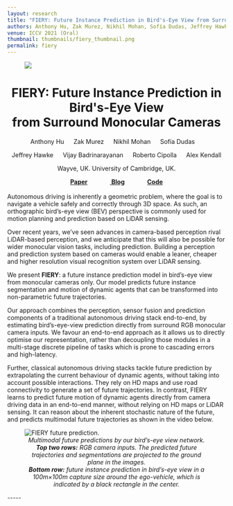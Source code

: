 ```yaml
---
layout: research
title: "FIERY: Future Instance Prediction in Bird's-Eye View from Surround Monocular Cameras"
authors: Anthony Hu, Zak Murez, Nikhil Mohan, Sofía Dudas, Jeffrey Hawke, ‪Vijay Badrinarayanan, Roberto Cipolla, Alex Kendall
venue: ICCV 2021 (Oral)
thumbnail: thumbnails/fiery_thumbnail.png
permalink: fiery
---
```

<figure>
    <img src='/research/banners/fiery_banner.png'/>
</figure>
<center>
<h1 class="page-title">FIERY: Future Instance Prediction in Bird's-Eye View <br>from Surround Monocular Cameras
</h1>

Anthony Hu &emsp; Zak Murez &emsp; Nikhil Mohan &emsp; Sofía Dudas &emsp;
<p>Jeffrey Hawke &emsp; ‪Vijay Badrinarayanan‬ &emsp; Roberto Cipolla &emsp; Alex Kendall</p>

<p>Wayve, UK. University of Cambridge, UK.</p>
<b><a href="https://arxiv.org/pdf/2104.10490.pdf">Paper</a> &emsp; &emsp; &emsp;<a href="https://wayve.ai/blog/fiery-future-instance-prediction-birds-eye-view/">
Blog</a> &emsp; &emsp; &emsp;<a href="https://github.com/wayveai/fiery">Code</a></b>
</center>


<br/>
Autonomous driving is inherently a geometric problem, where the goal is to navigate a vehicle safely and correctly 
through 3D space. As such, an orthographic bird’s-eye view (BEV) perspective is commonly used for motion planning and 
prediction based on LiDAR sensing.

Over recent years, we’ve seen advances in camera-based perception rival LiDAR-based perception, and we anticipate that 
this will also be possible for wider monocular vision tasks, including prediction. Building a perception and prediction 
system based on cameras would enable a leaner, cheaper and higher resolution visual recognition system over LiDAR 
sensing.

We present <b>FIERY</b>: a future instance prediction model in bird’s-eye view from monocular cameras only. Our model 
predicts future instance segmentation and motion of dynamic agents that can be transformed into non-parametric 
future trajectories.

Our approach combines the perception, sensor fusion and prediction components of a traditional autonomous driving 
stack end-to-end, by estimating bird’s-eye-view prediction directly from surround RGB monocular camera inputs. 
We favour an end-to-end approach as it allows us to directly optimise our representation, rather than decoupling 
those modules in a multi-stage discrete pipeline of tasks which is prone to cascading errors and high-latency.

Further, classical autonomous driving stacks tackle future prediction by extrapolating the current behaviour of 
dynamic agents, without taking into account possible interactions. They rely on HD maps and use road connectivity 
to generate a set of future trajectories. In contrast, FIERY learns to predict future motion of dynamic agents directly 
from camera driving data in an end-to-end manner, without relying on HD maps or LiDAR sensing. It can reason about the 
inherent stochastic nature of the future, and predicts multimodal future trajectories as shown in the video below.
 
<figure>
    <img src='/research/fiery_media/fiery_intro.gif' alt='FIERY future prediction.' />
    <figcaption align='center'><em> Multimodal future predictions by our bird’s-eye view network.
<br/><b>Top two rows:</b> RGB camera inputs. The predicted future trajectories and segmentations are projected to the 
ground 
plane in the images.
<br/><b>Bottom row:</b>  future instance prediction in bird’s-eye view in a 100m×100m capture size around the ego-vehicle, which 
is indicated by a black rectangle in the center.</em></figcaption>
</figure>
-----
